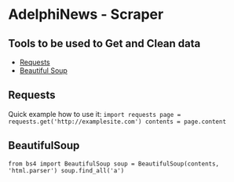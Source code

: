 # AdelphiNews - Scraper

## Tools to be used to Get and Clean data
- [Requests](https://docs.python-requests.org/en/master/user/quickstart/)
- [Beautiful Soup](https://www.crummy.com/software/BeautifulSoup/bs4/doc/)

## Requests
Quick example how to use it:
`import requests
page = requests.get('http://examplesite.com')
contents = page.content`
 

## BeautifulSoup
`from bs4 import BeautifulSoup
soup = BeautifulSoup(contents, 'html.parser')
soup.find_all('a')`

